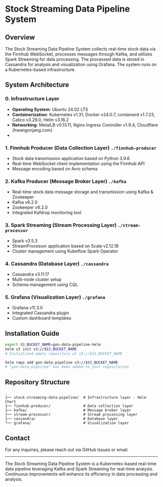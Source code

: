 # Stock Streaming Data Pipeline System

## Overview
The Stock Streaming Data Pipeline System collects real-time stock data via the Finnhub WebSocket, processes messages through Kafka, and utilizes Spark Streaming for data processing. The processed data is stored in Cassandra for analysis and visualization using Grafana. The system runs on a Kubernetes-based infrastructure.

## System Architecture
### 0. Infrastructure Layer
- **Operating System**: Ubuntu 24.02 LTS
- **Containerization**: Kubernetes v1.31, Docker v24.0.7, containerd v1.7.23, Calico v3.29.0, Helm v3.16.2
- **Networking**: MetalLB v0.13.11, Nginx Ingress Controller v1.9.4, Cloudflare (hwangonjang.com)
- 
### 1. Finnhub Producer (Data Collection Layer) `./finnhub-producer`
- Stock data transmission application based on Python 3.9.6
- Real-time WebSocket client implementation using the Finnhub API
- Message encoding based on Avro schema

### 2. Kafka Producer (Message Broker Layer) `./kafka`
- Real-time stock data message storage and transmission using Kafka & Zookeeper
- Kafka v6.2.0
- Zookeeper v6.2.0
- Integrated Kafdrop monitoring tool

### 3. Spark Streaming (Stream Processing Layer) `./stream-processor`
- Spark v3.5.3
- StreamProcessor application based on Scala v2.12.18
- Cluster management using Kubeflow Spark Operator

### 4. Cassandra (Database Layer) `./cassandra`
- Cassandra v3.11.17
- Multi-node cluster setup
- Schema management using CQL

### 5. Grafana (Visualization Layer) `./grafana`
- Grafana v11.3.0
- Integrated Cassandra plugin
- Custom dashboard templates

## Installation Guide

```sh
export S3_BUCKET_NAME=gon-data-pipeline-helm
helm s3 init s3://$S3_BUCKET_NAME
# Initialized empty repository at s3://$S3_BUCKET_NAME

helm repo add gon-data-pipeline s3://$S3_BUCKET_NAME
# "gon-data-pipeline" has been added to your repositories
```

## Repository Structure
```
.
├── stock-streaming-data-pipeline/  # Infrastructure layer - Helm Chart
├── finnhub-producer/               # Data collection layer
├── kafka/                          # Message broker layer
├── stream-processor/               # Stream processing layer
├── cassandra/                      # Database layer
└── grafana/                        # Visualization layer
```

## Contact
For any inquiries, please reach out via GitHub Issues or email.

---

The Stock Streaming Data Pipeline System is a Kubernetes-based real-time data pipeline leveraging Kafka and Spark Streaming for real-time analysis. Continuous improvements will enhance its efficiency in data processing and analysis.

